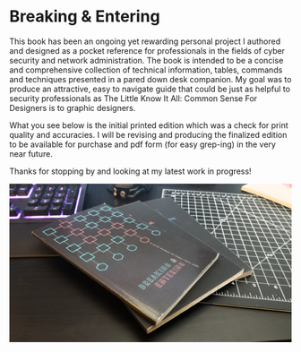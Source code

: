 # Breaking & Entering

This book has been an ongoing yet rewarding personal project I authored and designed as a pocket reference for 
professionals in the fields of cyber security and network administration. The book is intended to be a 
concise and comprehensive collection of technical information, tables, commands and techniques presented in a pared down desk 
companion. My goal was to produce an attractive, easy to navigate guide that could be just as helpful to security 
professionals as The Little Know It All: Common Sense For Designers is to graphic designers. 

What you see below is the initial printed edition which was a check for print quality and accuracies. 
I will be revising and producing the finalized edition to be available for purchase and pdf form (for easy grep-ing) in the very near future. 

Thanks for stopping by and looking at my latest work in progress!  

<p align="center">
  <img src="https://raw.githubusercontent.com/TTYlerDurden/Breaking_And_Entering/master/PrintedEdition.jpg">
</p>
